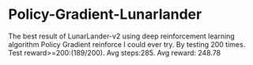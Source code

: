 # Policy-Gradient-Lunarlander
The best result of LunarLander-v2 using deep reinforcement learning algorithm Policy Gradient reinforce I could ever try. By testing 200 times. Test reward>=200:(189/200). Avg steps:285. Avg reward:  248.78
